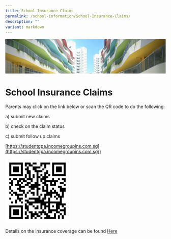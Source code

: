 ```yaml
---
title: School Insurance Claims
permalink: /school-information/School-Insurance-Claims/
description: ""
variant: markdown
---
```

![](/images/SchoolInformation.jpg)

School Insurance Claims
=======================

Parents may click on the link below or scan the QR code to do the following:

  

a) submit new claims

b) check on the claim status

c) submit follow up claims

[https://studentgpa.incomegroupins.com.sg](https://studentgpa.incomegroupins.com.sg/)


<img src="/images/QR.png" style="width:40%">

 Details on the insurance coverage can be found [Here](/files/2024%20GPAI%20for%20Students.pdf)